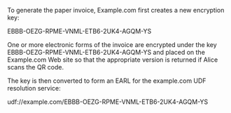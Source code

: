 To generate the paper invoice, Example.com first creates a new encryption key:

EBBB-OEZG-RPME-VNML-ETB6-2UK4-AGQM-YS

One or more electronic forms of the invoice are encrypted under the key 
EBBB-OEZG-RPME-VNML-ETB6-2UK4-AGQM-YS and placed on the Example.com Web site so that 
the appropriate version is returned if Alice scans the QR code.

The key is then converted to form an EARL for the example.com UDF resolution service:

udf://example.com/EBBB-OEZG-RPME-VNML-ETB6-2UK4-AGQM-YS
